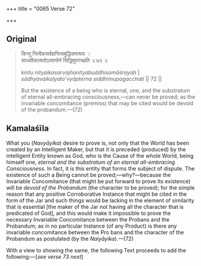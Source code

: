 +++
title = "0065 Verse 72"

+++
## Original 
>
> किन्तु नित्यैकसर्वज्ञनित्यबुद्धिसमाश्रयः ।  
> साध्यवैकल्यतोऽव्याप्तेर्न सिद्धिमुपगच्छति ॥ ७२ ॥ 
>
> *kintu nityaikasarvajñanityabuddhisamāśrayaḥ* \|  
> *sādhyavaikalyato'vyāpterna siddhimupagacchati* \|\| 72 \|\| 
>
> But the existence of a being who is eternal, one, and the substratum of eternal all-embracing consciousness,—can never be proved; as the invariable concomitance (premiss) that may be cited would be devoid of the probandum.—(72)



## Kamalaśīla

What you (*Navyāyika*) desire to prove is, not only that the World has been created by an Intelligent Maker, but that it is preceded (produced) by the intelligent Entity known as God, who is the Cause of the whole World, being himself one, *eternal and the substratum of an eternal all-embracing Consciousness*. In fact, it is this entity that forms the subject of dispute. The existence of such a Being cannot be proved;—why?—because the Invariable Concomitance (that might be put forward to prove Its existence) will be *devoid of the Probandum* (the character to be proved); for the simple reason that any positive Corroborative Instance that might be cited in the form of the Jar and such things would be lacking in the element of similarity that is essential [the maker of the Jar not having all the character that is predicated of God], and this would make it impossible to prove the necessary Invariable Concomitance between the Probans and the Probandum; as in no particular Instance (of any Product) is there any invariable concomitance between the Pro bans and the character of the Probandum as postulated (by the *Naiyāyika*).—(72)

With a view to showing the same, the following Text proceeds to add the following:—[*see verse 73 next*]


